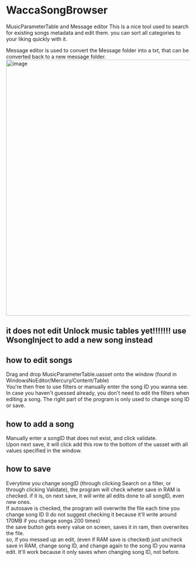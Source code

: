 # WaccaSongBrowser
MusicParameterTable and Message editor
This is a nice tool used to search for existing songs metadata and edit them.
you can sort all categories to your liking quickly with it.

Message editor is used to convert the Message folder into a txt, that can be converted back to a new message folder.
<img width="1184" height="697" alt="image" src="https://github.com/user-attachments/assets/ff07d6a4-1999-4989-ba09-504572842146" />

## it does not edit Unlock music tables yet!!!!!!! use WsongInject to add a new song instead

## how to edit songs
Drag and drop MusicParameterTable.uasset onto the window (found in WindowsNoEditor/Mercury/Content/Table)
<br>You're then free to use filters or manually enter the song ID you wanna see.
<br>In case you haven't guessed already, you don't need to edit the filters when editing a song. The right part of the program is only used to change song ID or save.

## how to add a song
Manually enter a songID that does not exist, and click validate.
<br>Upon next save, it will click add this row to the bottom of the uasset with all values specified in the window.

## how to save
Everytime you change songID (through clicking Search on a filter, or through clicking Validate), the program will check wheter save in RAM is checked. if it is, on next save, it will write all edits done to all songID, even new ones.
<br> If autosave is checked, the program will overwrite the file each time you change song ID (I do not suggest checking it because it'll write around 170MB if you change songs 200 times)
<br> the save button gets every value on screen, saves it in ram, then overwrites the file.
<br> so, if you messed up an edit, (even if RAM save is checked) just uncheck save in RAM, change song ID, and change again to the song ID you wanna edit. It'll work because it only saves when changing song ID, not before.

